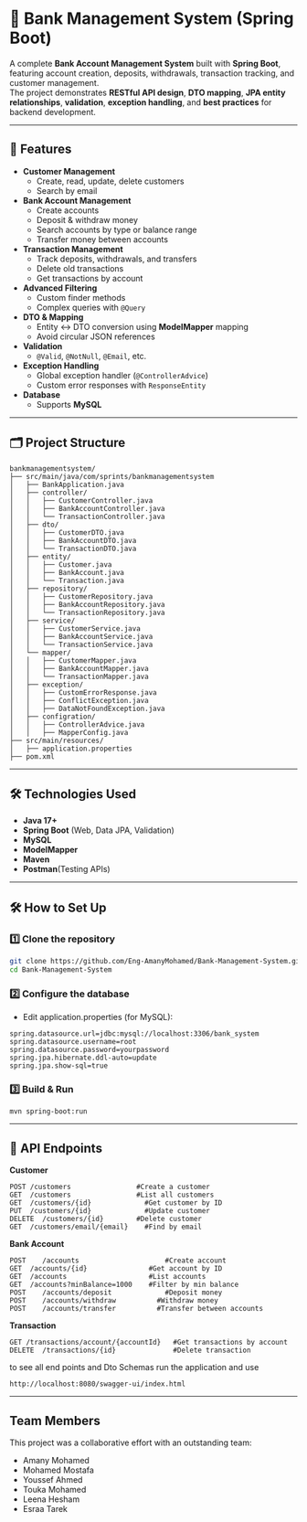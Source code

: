 # 🏦 Bank Management System (Spring Boot)

A complete **Bank Account Management System** built with **Spring Boot**, featuring account creation, deposits, withdrawals, transaction tracking, and customer management.  
The project demonstrates **RESTful API design**, **DTO mapping**, **JPA entity relationships**, **validation**, **exception handling**, and **best practices** for backend development.

---

## 📌 Features

- **Customer Management**
  - Create, read, update, delete customers
  - Search by email
- **Bank Account Management**
  - Create accounts
  - Deposit & withdraw money
  - Search accounts by type or balance range
  - Transfer money between accounts
- **Transaction Management**
  - Track deposits, withdrawals, and transfers
  - Delete old transactions
  - Get transactions by account
- **Advanced Filtering**
  - Custom finder methods
  - Complex queries with `@Query`
- **DTO & Mapping**
  - Entity ↔ DTO conversion using **ModelMapper** mapping
  - Avoid circular JSON references
- **Validation**
  - `@Valid`, `@NotNull`, `@Email`, etc.
- **Exception Handling**
  - Global exception handler (`@ControllerAdvice`)
  - Custom error responses with `ResponseEntity`
- **Database**
  - Supports **MySQL**

---

## 🗂 Project Structure
```
bankmanagementsystem/
├── src/main/java/com/sprints/bankmanagementsystem
│   ├── BankApplication.java
│   ├── controller/
│   │   ├── CustomerController.java
│   │   ├── BankAccountController.java
│   │   └── TransactionController.java
│   ├── dto/
│   │   ├── CustomerDTO.java
│   │   ├── BankAccountDTO.java
│   │   └── TransactionDTO.java
│   ├── entity/
│   │   ├── Customer.java
│   │   ├── BankAccount.java
│   │   └── Transaction.java
│   ├── repository/
│   │   ├── CustomerRepository.java
│   │   ├── BankAccountRepository.java
│   │   └── TransactionRepository.java
│   ├── service/
│   │   ├── CustomerService.java
│   │   ├── BankAccountService.java
│   │   └── TransactionService.java
│   └── mapper/
│   │   ├── CustomerMapper.java
│   │   ├── BankAccountMapper.java
│   │   └── TransactionMapper.java
│   ├── exception/ 
│   │   ├── CustomErrorResponse.java
│   │   ├── ConflictException.java
│   │   ├── DataNotFoundException.java
│   ├── configration/ 
│   │   ├── ControllerAdvice.java
│   │   ├── MapperConfig.java
├── src/main/resources/
│   ├── application.properties
├── pom.xml
```
---

## 🛠 Technologies Used

- **Java 17+**
- **Spring Boot** (Web, Data JPA, Validation)
- **MySQL**
- **ModelMapper**
- **Maven**
- **Postman**(Testing APIs)

---

## 🛠️ How to Set Up

### 1️⃣ Clone the repository
```bash
git clone https://github.com/Eng-AmanyMohamed/Bank-Management-System.git
cd Bank-Management-System
```
### 2️⃣ Configure the database
- Edit application.properties (for MySQL):
```
spring.datasource.url=jdbc:mysql://localhost:3306/bank_system
spring.datasource.username=root
spring.datasource.password=yourpassword
spring.jpa.hibernate.ddl-auto=update
spring.jpa.show-sql=true
```
### 3️⃣ Build & Run
```
mvn spring-boot:run
```
---
## 📍 API Endpoints
**Customer**
```
POST /customers	               #Create a customer
GET	 /customers	               #List all customers
GET	 /customers/{id}	         #Get customer by ID
PUT	 /customers/{id}	         #Update customer
DELETE	/customers/{id}	       #Delete customer
GET	 /customers/email/{email}	 #Find by email
```

**Bank Account**
```
POST	/accounts	                  #Create account
GET	 /accounts/{id}	              #Get account by ID
GET	 /accounts	                  #List accounts
GET	 /accounts?minBalance=1000	  #Filter by min balance
POST	/accounts/deposit	          #Deposit money
POST	/accounts/withdraw	        #Withdraw money
POST	/accounts/transfer	        #Transfer between accounts
```
**Transaction**
```
GET	/transactions/account/{accountId} 	#Get transactions by account
DELETE	/transactions/{id}	            #Delete transaction
```
to see all end points and Dto Schemas run the application and use 
```
http://localhost:8080/swagger-ui/index.html
```
---
## Team Members
This project was a collaborative effort with an outstanding team:
- Amany Mohamed
- Mohamed Mostafa
- Youssef Ahmed
- Touka Mohamed
- Leena Hesham
- Esraa Tarek
